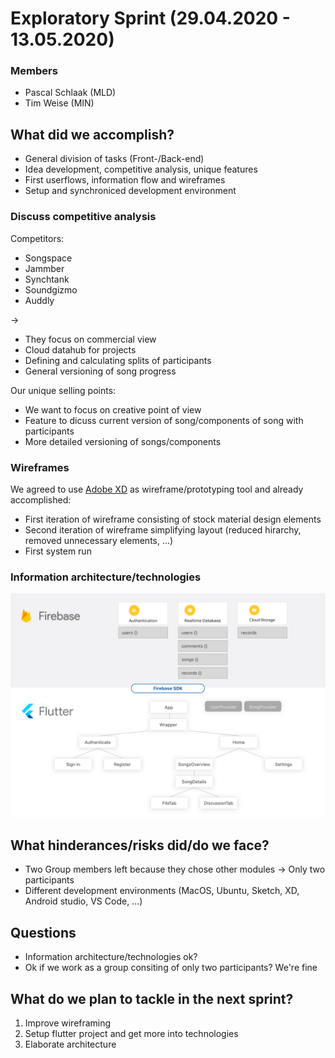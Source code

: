 # Exploratory Sprint (29.04.2020 - 13.05.2020)

### Members
* Pascal Schlaak (MLD)
* Tim Weise (MIN)

## What did we accomplish?
* General division of tasks (Front-/Back-end)
* Idea development, competitive analysis, unique features
* First userflows, information flow and wireframes
* Setup and synchroniced development environment

### Discuss competitive analysis
Competitors:

* Songspace
* Jammber
* Synchtank
* Soundgizmo
* Auddly

&rightarrow;

* They focus on commercial view
* Cloud datahub for projects
* Defining and calculating splits of participants
* General versioning of song progress

Our unique selling points:

* We want to focus on creative point of view
* Feature to dicuss current version of song/components of song with participants
* More detailed versioning of songs/components


### Wireframes
We agreed to use [Adobe XD](https://www.adobe.com/de/products/xd.html?sdid=91BF525M&mv=search&ef_id=EAIaIQobChMI0_Wxkayw6QIVgbh3Ch2jswC6EAAYASAAEgI5OPD_BwE:G:s&s_kwcid=AL!3085!3!394597829423!e!!g!!adobe%20xd) as wireframe/prototyping tool and already accomplished:

* First iteration of wireframe consisting of stock material design elements
* Second iteration of wireframe simplifying layout (reduced hirarchy, removed unnecessary elements, ...)
* First system run

### Information architecture/technologies
![information architecture](../InformationArch.png)

## What hinderances/risks did/do we face?
* Two Group members left because they chose other modules &rightarrow; Only two participants
* Different development environments (MacOS, Ubuntu, Sketch, XD, Android studio, VS Code, ...)


## Questions
* Information architecture/technologies ok?
* Ok if we work as a group consiting of only two participants? We're fine


## What do we plan to tackle in the next sprint?
1. Improve wireframing
2. Setup flutter project and get more into technologies
3. Elaborate architecture

